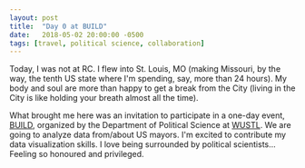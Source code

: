 ```yaml
---
layout: post
title:  "Day 0 at BUILD"
date:   2018-05-02 20:00:00 -0500
tags: [travel, political science, collaboration]
---
```

Today, I was not at RC. I flew into St. Louis, MO (making Missouri, by the way,
the tenth US state where I'm spending, say, more than 24 hours). My body and
soul are more than happy to get a break from the City (living in the City is
like holding your breath almost all the time).

What brought me here was an invitation to participate in a one-day event,
[BUILD](http://politicaldatascience.com/BUILD/), organized by the Department of
Political Science at [WUSTL](https://wustl.edu/). We are going to analyze data
from/about US mayors. I'm excited to contribute my data visualization skills. I
love being surrounded by political scientists... Feeling so honoured and
privileged.
